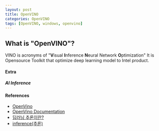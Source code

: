 ```yaml
---
layout: post
title: OpenVINO
categories: OpenVINO
tags: [OpenVINO, windows, openvino]
---
```


## What is "OpenVINO"?
VINO is acronyms of "<b>V</b>isual <b>I</b>nference <b>N</b>eural Network <b>O</b>ptimization"
It is Opensource Toolkit that optimize deep learning model to Intel product.


#### Extra
##### AI Inference


#### References
- [OpenVino](https://www.intel.com/content/www/us/en/developer/tools/openvino-toolkit/overview.html)
- [OpenVino Documentation](https://docs.openvino.ai/latest/index.html)
- [딥러닝 추론이란?](https://manchann.tistory.com/16)
- [inference(추론)](https://wikidocs.net/120169)